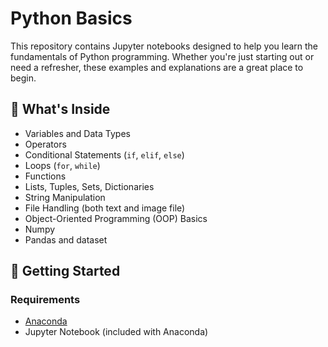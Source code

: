 # Python Basics

This repository contains Jupyter notebooks designed to help you learn the fundamentals of Python programming. Whether you're just starting out or need a refresher, these examples and explanations are a great place to begin.

## 🧠 What's Inside

* Variables and Data Types
* Operators
* Conditional Statements (`if`, `elif`, `else`)
* Loops (`for`, `while`)
* Functions
* Lists, Tuples, Sets, Dictionaries
* String Manipulation
* File Handling (both text and image file)
* Object-Oriented Programming (OOP) Basics
* Numpy
* Pandas and dataset

## 🚀 Getting Started

### Requirements

* [Anaconda](https://www.anaconda.com/download)
* Jupyter Notebook (included with Anaconda)
